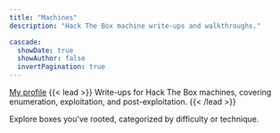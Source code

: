 ```yaml
---
title: "Machines"
description: "Hack The Box machine write-ups and walkthroughs."

cascade:
  showDate: true
  showAuthor: false
  invertPagination: true
---
```

[My profile](https://app.hackthebox.com/users/1895044)
{{< lead >}}
Write-ups for Hack The Box machines, covering enumeration, exploitation, and post-exploitation.
{{< /lead >}}

Explore boxes you've rooted, categorized by difficulty or technique.